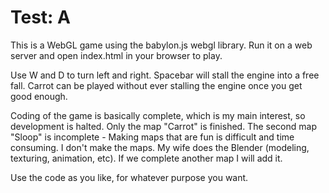 # Test: A

This is a WebGL game using the babylon.js webgl library. Run it on a web server and open index.html in your browser to play.

Use W and D to turn left and right. Spacebar will stall the engine into a free fall. Carrot can be played without ever stalling the engine once you get good enough.

Coding of the game is basically complete, which is my main interest, so development is halted. Only the map "Carrot" is finished. The second map "Sloop" is incomplete - Making maps that are fun is difficult and time consuming. I don't make the maps. My wife does the Blender (modeling, texturing, animation, etc). If we complete another map I will add it.

Use the code as you like, for whatever purpose you want.
